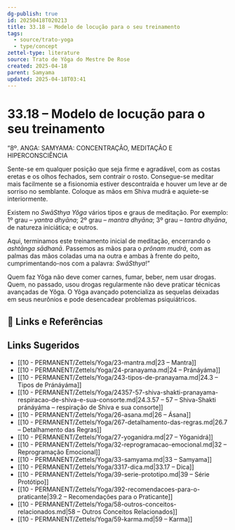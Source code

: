 ```yaml
---
dg-publish: true
id: 20250418T020213
title: 33.18 – Modelo de locução para o seu treinamento
tags:
  - source/trato-yoga
  - type/concept
zettel-type: literature
source: Trato de Yôga do Mestre De Rose
created: 2025-04-18
parent: Samyama
updated: 2025-04-18T03:41
---
```


# 33.18 – Modelo de locução para o seu treinamento

“8º. ANGA: SAMYAMA: CONCENTRAÇÃO, MEDITAÇÃO E HIPERCONSCIÊNCIA

Sente-se em qualquer posição que seja firme e agradável, com as costas eretas e os olhos fechados, sem contrair o rosto. Consegue-se meditar mais facilmente se a fisionomia estiver descontraída e houver um leve ar de sorriso no semblante. Coloque as mãos em Shiva mudrá e aquiete-se interiormente.

Existem no *SwāSthya Yôga* vários tipos e graus de meditação. Por exemplo: 1º grau – *yantra dhyāna*; 2º grau – *mantra dhyāna*; 3º grau – *tantra dhyāna*, de natureza iniciática; e outros.

Aqui, terminamos este treinamento inicial de meditação, encerrando o *ashtānga sādhanā*. Passemos as mãos para o *prônam mudrá*, com as palmas das mãos coladas uma na outra e ambas à frente do peito, cumprimentando-nos com a palavra: *SwāSthya*!” 

Quem faz Yôga não deve comer carnes, fumar, beber, nem usar drogas. Quem, no passado, usou drogas regularmente não deve praticar técnicas avançadas de Yôga. O Yôga avançado potencializa as sequelas deixadas em seus neurônios e pode desencadear problemas psiquiátricos.

## 🔗 Links e Referências

## Links Sugeridos

- [[10 - PERMANENT/Zettels/Yoga/23-mantra.md\|23 – Mantra]]
- [[10 - PERMANENT/Zettels/Yoga/24-pranayama.md\|24 – Pránáyáma]]
- [[10 - PERMANENT/Zettels/Yoga/243-tipos-de-pranayama.md\|24.3 – Tipos de Pránáyáma]]
- [[10 - PERMANENT/Zettels/Yoga/24357-57-shiva-shakti-pranayama-respiracao-de-shiva-e-sua-consorte.md\|24.3.57 – 57 – Shiva-Shakti pránáyáma – respiração de Shiva e sua consorte]]
- [[10 - PERMANENT/Zettels/Yoga/26-asana.md\|26 – Ásana]]
- [[10 - PERMANENT/Zettels/Yoga/267-detalhamento-das-regras.md\|26.7 – Detalhamento das Regras]]
- [[10 - PERMANENT/Zettels/Yoga/27-yoganidra.md\|27 – Yôganidrá]]
- [[10 - PERMANENT/Zettels/Yoga/32-reprogramacao-emocional.md\|32 – Reprogramação Emocional]]
- [[10 - PERMANENT/Zettels/Yoga/33-samyama.md\|33 – Samyama]]
- [[10 - PERMANENT/Zettels/Yoga/3317-dica.md\|33.17 – Dica]]
- [[10 - PERMANENT/Zettels/Yoga/39-serie-prototipo.md\|39 – Série Protótipo]]
- [[10 - PERMANENT/Zettels/Yoga/392-recomendacoes-para-o-praticante\|39.2 – Recomendações para o Praticante]]
- [[10 - PERMANENT/Zettels/Yoga/58-outros-conceitos-relacionados.md\|58 – Outros Conceitos Relacionados]]
- [[10 - PERMANENT/Zettels/Yoga/59-karma.md\|59 – Karma]]
